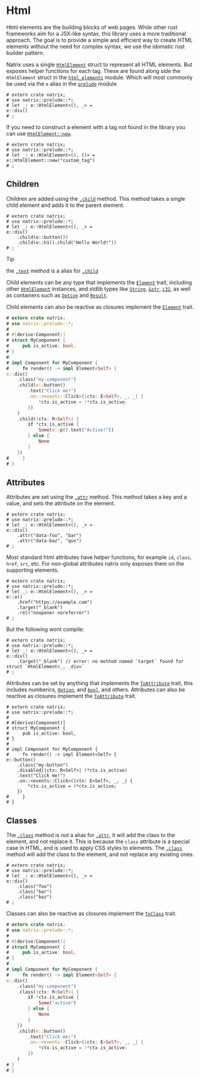 # Html

Html elements are the building blocks of web pages. While other rust frameworks aim for a JSX-like syntax, this library uses a more traditional approach.
The goal is to provide a simple and efficient way to create HTML elements without the need for complex syntax, we use the idomatic rust builder pattern.

Natrix uses a single [`HtmlElement`](dom::html_elements::HtmlElement) struct to represent all HTML elements. But exposes helper functions for each tag.
These are found along side the `HtmlElement` struct in the [`html_elements`](dom::html_elements) module.
Which will most commonly be used via the `e` alias in the [`prelude`](prelude) module.

```rust,no_run
# extern crate natrix;
# use natrix::prelude::*;
# let _: e::HtmlElement<(), _> =
e::div()
# ;
```

If you need to construct a element with a tag not found in the library you can use [`HtmlElement::new`](dom::html_elements::HtmlElement::new).

```rust,no_run
# extern crate natrix;
# use natrix::prelude::*;
# let _: e::HtmlElement<(), ()> =
e::HtmlElement::new("custom_tag")
# ;
```

## Children

Children are added using the [`.child`](dom::html_elements::HtmlElement::child) method. This method takes a single child element and adds it to the parent element.

```rust,no_run
# extern crate natrix;
# use natrix::prelude::*;
# let _: e::HtmlElement<(), _> =
e::div()
    .child(e::button())
    .child(e::h1().child("Hello World!"))
# ;
```

> [!TIP]
> the [`.text`](dom::html_elements::HtmlElement::text) method is a alias for [`.child`](dom::html_elements::HtmlElement::child)

Child elements can be any type that implements the [`Element`](dom::element::Element) trait, including other [`HtmlElement`](dom::html_elements::HtmlElement) instances, and stdlib types like [`String`](std::string::String), [`&str`](std::primitive::str), [`i32`](std::primitive::i32), as well as containers such as [`Option`](std::option::Option) and [`Result`](std::result::Result).

Child elements can also be reactive as closures implement the [`Element`](dom::element::Element) trait.

```rust
# extern crate natrix;
# use natrix::prelude::*;
#
# #[derive(Component)]
# struct MyComponent {
#     pub is_active: bool,
# }
#
# impl Component for MyComponent {
#     fn render() -> impl Element<Self> {
e::div()
    .class("my-component")
    .child(e::button()
        .text("Click me!")
        .on::<events::Click>(|ctx: E<Self>, _, _| {
            *ctx.is_active = !*ctx.is_active;
        })
    )
    .child(|ctx: R<Self>| {
        if *ctx.is_active {
            Some(e::p().text("Active!"))
        } else {
            None
        }
    })
#     }
# }
```

## Attributes

Attributes are set using the [`.attr`](dom::html_elements::HtmlElement::attr) method. This method takes a key and a value, and sets the attribute on the element.

```rust,no_run
# extern crate natrix;
# use natrix::prelude::*;
# let _: e::HtmlElement<(), _> =
e::div()
    .attr("data-foo", "bar")
    .attr("data-baz", "qux")
# ;
```

Most standard html attributes have helper functions, for example `id`, `class`, `href`, `src`, etc.
For non-global attributes natrix only exposes them on the supporting elements.

```rust,no_run
# extern crate natrix;
# use natrix::prelude::*;
# let _: e::HtmlElement<(), _> =
e::a()
    .href("https://example.com")
    .target("_blank")
    .rel("noopener noreferrer")
# ;
```

But the following wont compile:

```rust,compile_fail
# extern crate natrix;
# use natrix::prelude::*;
# let _: e::HtmlElement<(), _> =
e::div()
    .target("_blank") // error: no method named `target` found for struct `HtmlElement<_, _div>`
# ;
```

Attributes can be set by anything that implements the [`ToAttribute`](dom::ToAttribute) trait, this includes numberics, [`Option`](std::option::Option), and [`bool`](std::primitive::bool), and others.
Attributes can also be reactive as closures implement the [`ToAttribute`](dom::ToAttribute) trait.

```rust,no_run
# extern crate natrix;
# use natrix::prelude::*;
#
# #[derive(Component)]
# struct MyComponent {
#     pub is_active: bool,
# }
#
# impl Component for MyComponent {
#     fn render() -> impl Element<Self> {
e::button()
    .class("my-button")
    .disabled(|ctx: R<Self>| !*ctx.is_active)
    .text("Click me!")
    .on::<events::Click>(|ctx: E<Self>, _, _| {
        *ctx.is_active = !*ctx.is_active;
    })
#     }
# }
```

## Classes

The [`.class`](dom::html_elements::HtmlElement::class) method is _not_ a alias for [`.attr`](dom::html_elements::HtmlElement::attr), it will add the class to the element, and not replace it. This is because the `class` attribute is a special case in HTML, and is used to apply CSS styles to elements. The [`.class`](dom::html_elements::HtmlElement::class) method will add the class to the element, and not replace any existing ones.

```rust,no_run
# extern crate natrix;
# use natrix::prelude::*;
# let _: e::HtmlElement<(), _> =
e::div()
    .class("foo")
    .class("bar")
    .class("baz")
# ;
```

Classes can also be reactive as closures implement the [`ToClass`](dom::ToClass) trait.

```rust
# extern crate natrix;
# use natrix::prelude::*;
#
# #[derive(Component)]
# struct MyComponent {
#     pub is_active: bool,
# }
#
# impl Component for MyComponent {
#     fn render() -> impl Element<Self> {
e::div()
    .class("my-component")
    .class(|ctx: R<Self>| {
        if *ctx.is_active {
            Some("active")
        } else {
            None
        }
    })
    .child(e::button()
        .text("Click me!")
        .on::<events::Click>(|ctx: E<Self>, _, _| {
            *ctx.is_active = !*ctx.is_active;
        })
    )
# }
# }
```
